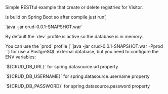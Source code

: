 Simple RESTful example that create or delete registries for Visitor.

Is build on Spring Boot so after compile just run[

´java -jar crud-0.0.1-SNAPSHOT.war´

By default the ´dev´ profile is active so the database is in memory.

You can use the ´prod´ profile (´´java -jar crud-0.0.1-SNAPSHOT.war -Pprod´´) for use a PostgreSQL external database, but you  need to configure the ENV variables:

´${CRUD_DB_URL}´ for spring.datasource.url property

´${CRUD_DB_USERNAME}´ for spring.datasource.username property

´${CRUD_DB_PASSWORD}´ for spring.datasource.password property
